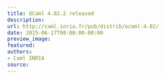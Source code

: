 ```yaml
---
title: OCaml 4.02.2 released
description:
url: http://caml.inria.fr/pub/distrib/ocaml-4.02/
date: 2015-06-17T00:00:00-00:00
preview_image:
featured:
authors:
- Caml INRIA
source:
---
```



